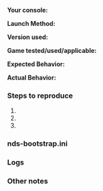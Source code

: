 <!-- Use the latest version of nds-bootstrap when reporting compatibility issues. -->
<!-- Duplicate issues will be closed. Please keep this in mind before submitting one. -->
<!-- These lines are comments. They won't show up when submitted, so you don't need to delete them. -->
<!-- Please do not delete the **bold text**, type your info after it. -->

<!-- What console are you using? -->
**Your console:**

<!-- Is it launched via the SD card or a flashcart? Is SCFG locked or Unlocked? Please be specific and include firmwares and versions. -->
**Launch Method:**

<!-- Specify whether you used release or nightly. If you use nightly, please include the hash. Simply saying "latest" isn't helpful. -->
**Version used:**

<!-- Include SHA1/MD5 hashes, Title IDs, and anything that could be used to identify it. If it's homebrew, please link said homebrew here. -->
**Game tested/used/applicable:**

<!-- What should have happened? -->
**Expected Behavior:**

<!-- What actually happened? -->
**Actual Behavior:**

<!-- List here anything needed to reproduce this issue. -->
### Steps to reproduce
1. 
2. 
3. 

<!-- Be sure to upload your nds-bootstrap ini from `sd:/_nds/nds-bootstrap.ini`. -->
<!-- You can upload it by dragging and dropping into the GitHub text box. -->
### nds-bootstrap.ini


<!-- To enable logging, set `LOGGING` to `1` in `sd:/_nds/nds-bootstrap.ini` or enable it in the Games and Apps settings page of TWiLight Menu++ settings. -->
<!-- It will be `sd:/NDSBTSTRP.log`. You can upload it by dragging and dropping into the GitHub text box. -->
### Logs


<!-- Anything else that may be relevant to the issue. -->
### Other notes

